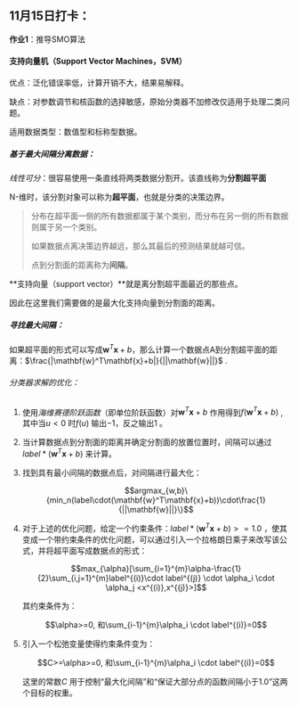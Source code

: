 ## 11月15日打卡：

**作业1**：推导SMO算法

#### 支持向量机（Support Vector Machines，SVM）      

优点：泛化错误率低，计算开销不大，结果易解释。

缺点：对参数调节和核函数的选择敏感，原始分类器不加修改仅适用于处理二类问题。    

适用数据类型：数值型和标称型数据。

##### 基于最大间隔分离数据：    

*线性可分*：很容易使用一条直线将两类数据分割开。该直线称为**分割超平面**

N-维时，该分割对象可以称为**超平面**，也就是分类的决策边界。    

> 分布在超平面一侧的所有数据都属于某个类别，而分布在另一侧的所有数据则属于另一个类别。
>
> 如果数据点离决策边界越远，那么其最后的预测结果就越可信。
>
> 点到分割面的距离称为**间隔**。 

**支持向量（support vector）**就是离分割超平面最近的那些点。

因此在这里我们需要做的是最大化支持向量到分割面的距离。

##### 寻找最大间隔：    

如果超平面的形式可以写成$\mathbf{w}^T\mathbf{x}+b$，那么计算一个数据点A到分割超平面的距离：$\frac{|\mathbf{w}^T\mathbf{x}+b|}{||\mathbf{w}||}$ .

###### 分类器求解的优化：     

1. 使用*海维赛德阶跃函数*（即单位阶跃函数）对$\mathbf{w}^T\mathbf{x}+b$ 作用得到$f(\mathbf{w}^T\mathbf{x}+b)$ ,其中当$u<0$ 时$f(u)$ 输出$-1$，反之输出$1$ 。

2. 当计算数据点到分割面的距离并确定分割面的放置位置时，间隔可以通过$label*(\mathbf{w}^T\mathbf{x}+b)$ 来计算。

3. 找到具有最小间隔的数据点后，对间隔进行最大化：    

   $$argmax_{w,b}\{min_n(label\cdot(\mathbf{w}^T\mathbf{x}+b))\cdot\frac{1}{||\mathbf{w}||}\}$$

4. 对于上述的优化问题，给定一个约束条件：$label*(\mathbf{w}^T\mathbf{x}+b)>=1.0$ ，使其变成一个带约束条件的优化问题，可以通过引入一个拉格朗日乘子来改写该公式，并将超平面写成数据点的形式：

   $$max_{\alpha}[\sum_{i=1}^{m}\alpha-\frac{1}{2}\sum_{i,j=1}^{m}label^{(i)}\cdot label^{(j)} \cdot \alpha_i \cdot \alpha_j <x^{(i)},x^{(j)}>]$$

   其约束条件为：

   $$\alpha>=0, 和\sum_{i-1}^{m}\alpha_i \cdot label^{(i)}=0$$

5. 引入一个松弛变量使得约束条件变为：

   $$C>=\alpha>=0, 和\sum_{i-1}^{m}\alpha_i \cdot label^{(i)}=0$$

   这里的常数$C$ 用于控制“最大化间隔”和“保证大部分点的函数间隔小于1.0”这两个目标的权重。












